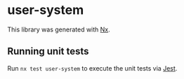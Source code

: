# user-system

This library was generated with [Nx](https://nx.dev).

## Running unit tests

Run `nx test user-system` to execute the unit tests via [Jest](https://jestjs.io).
